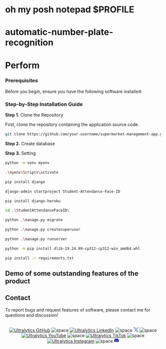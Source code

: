 # oh my posh notepad $PROFILE 
# automatic-number-plate-recognition
# Perform 
 
### Prerequisites
Before you begin, ensure you have the following software installed:

### Step-by-Step Installation Guide

**Step 1.** Clone the Repository

   First, clone the repository containing the application source code.

   ```bash
   git clone https://github.com/your-username/supermarket-management-app.git
   ```

**Step 2.** Create database

**Step 3.** Setting 

```bash
python -m venv myenv
```

```bash
.\myenv\Scripts\activate
```

```bash
pip install django
```

```bash
django-admin startproject Student-Attendance-Face-ID
```

```bash
pip install django-heroku
```

```bash
cd .\StudentAttendanceFaceID\
```

```bash
python .\manage.py migrate
```

```bash
python .\manage.py createsuperuser
```

```bash
python .\manage.py runserver
```

```bash
python -m pip install dlib-19.24.99-cp312-cp312-win_amd64.whl
```

```bash
pip install -r requirements.txt
```

## Demo of some outstanding features of the product




## <div align="left">Contact</div>

To report bugs and request features of software, please contact me for questions and discussion!

<br>
<div align="center">
  <a href="#"><img src="https://github.com/ultralytics/assets/raw/main/social/logo-social-github.png" width="3%" alt="Ultralytics GitHub"></a>
  <img src="https://github.com/ultralytics/assets/raw/main/social/logo-transparent.png" width="3%" alt="space">
  <a href="#"><img src="https://github.com/ultralytics/assets/raw/main/social/logo-social-linkedin.png" width="3%" alt="Ultralytics LinkedIn"></a>
  <img src="https://github.com/ultralytics/assets/raw/main/social/logo-transparent.png" width="3%" alt="space">
  <a href="#"><img src="https://github.com/ultralytics/assets/raw/main/social/logo-social-twitter.png" width="3%" alt="Ultralytics Twitter"></a>
  <img src="https://github.com/ultralytics/assets/raw/main/social/logo-transparent.png" width="3%" alt="space">
  <a href="#"><img src="https://github.com/ultralytics/assets/raw/main/social/logo-social-youtube.png" width="3%" alt="Ultralytics YouTube"></a>
  <img src="https://github.com/ultralytics/assets/raw/main/social/logo-transparent.png" width="3%" alt="space">
  <a href="#"><img src="https://github.com/ultralytics/assets/raw/main/social/logo-social-tiktok.png" width="3%" alt="Ultralytics TikTok"></a>
  <img src="https://github.com/ultralytics/assets/raw/main/social/logo-transparent.png" width="3%" alt="space">
  <a href="#"><img src="https://github.com/ultralytics/assets/raw/main/social/logo-social-instagram.png" width="3%" alt="Ultralytics Instagram"></a>
  <img src="https://github.com/ultralytics/assets/raw/main/social/logo-transparent.png" width="3%" alt="space">
  <a href="#"><img src="https://github.com/ultralytics/assets/raw/main/social/logo-social-discord.png" width="3%" alt="Ultralytics Discord"></a>
</div>
